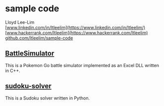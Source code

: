 # sample code

Lloyd Lee-Lim  
[www.linkedin.com/in/ltleelim](https://www.linkedin.com/in/ltleelim/)  
[www.hackerrank.com/ltleelim](https://www.hackerrank.com/ltleelim)  
[github.com/ltleelim/sample-code](https://github.com/ltleelim/sample-code)

## [BattleSimulator](https://github.com/ltleelim/sample-code/tree/master/BattleSimulator)

This is a Pokemon Go battle simulator implemented as an Excel DLL written in C++.

## [sudoku-solver](https://github.com/ltleelim/sample-code/tree/master/sudoku-solver)

This is a Sudoku solver written in Python.
